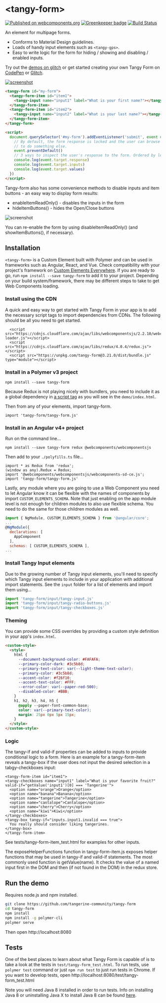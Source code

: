# \<tangy-form\>

[![Published on webcomponents.org](https://img.shields.io/badge/webcomponents.org-published-blue.svg)](https://www.webcomponents.org/element/tangy-form) [![Greenkeeper badge](https://badges.greenkeeper.io/Tangerine-Community/tangy-form.svg)](https://greenkeeper.io/) [![Build Status](https://travis-ci.org/Tangerine-Community/tangy-form.svg?branch=master)](https://travis-ci.org/Tangerine-Community/tangy-form)

An element for multipage forms.

- Conforms to Material Design guidelines.
- Loads of handy input elements such as `<tangy-gps>`.
- Easy to write logic for the form for hiding / showing and disabling / enabled inputs.

Try out the [demos on glitch](https://tangy-form-demo.glitch.me/) or get started creating your own Tangy Form on [CodePen](https://codepen.io/rjsteinert/pen/RXxwmP) or [Glitch](https://glitch.com/edit/#!/remix/tangy-form-example-template).

[![screenshot](demo/screenshot.png)](https://codepen.io/rjsteinert/pen/RXxwmP)


<!--
```
<custom-element-demo>
  <template>
    <script type="module" src="tangy-form.js"></script>
    <next-code-block></next-code-block>
  </template>
</custom-element-demo>
```
-->
```html
<tangy-form id="my-form">
  <tangy-form-item id="item1">
    <tangy-input name="input1" label="What is your first name?"></tangy-input>
  </tangy-form-item>
  <tangy-form-item id="item2">
    <tangy-input name="input2" label="What is your last name?"></tangy-input>
  </tangy-form-item>
</tangy-form>

<script>
  document.querySelector('#my-form').addEventListener('submit', event => {
    // By default, the form response is locked and the user can browse it. Use event.preventDefault() 
    // to do something else.
    event.preventDefault()
    // 3 ways to inspect the user's response to the form. Ordered by level of detail.
    console.log(event.target.response)
    console.log(event.target.inputs)
    console.log(event.target.values)
  })
</script>
```

Tangy-form also has some convenience methods to disable inputs and item buttons - an easy way to display form results:
- enableItemReadOnly() - disables the inputs in the form
- hideItemButtons() - hides the Open/Close buttons

![screenshot](demo/screenshot-response-form.png)

You can re-enable the form by using disableItemReadOnly() (and showItemButtons(), if necessary).

## Installation
`<tangy-form>` is a Custom Element built with Polymer and can be used in frameworks such as Angular, React, and Vue. Check compatibility with your project's framework on [Custom Elements Everywhere](https://custom-elements-everywhere.com/).  If you are ready to go, run `npm install --save tangy-form` to add it to your project. Depending on your build system/framework, there may be different steps to take to get Web Components loading.

### Install using the CDN
A quick and easy way to get started with Tangy Form in your app is to add the necessary script tags to import dependencies from CDNs. The following should be all you need to get started.

```
  <script src="https://cdnjs.cloudflare.com/ajax/libs/webcomponentsjs/2.2.10/webcomponents-loader.js"></script>
  <script src="https://cdnjs.cloudflare.com/ajax/libs/redux/4.0.4/redux.js"></script>
  <script src="https://unpkg.com/tangy-form@3.21.0/dist/bundle.js" type="module"></script>
```


### Install in a Polymer v3 project
```
npm install --save tangy-form
```
Because Redux is not playing nicely with bundlers, you need to include it as a global dependency in [a script tag](https://redux.js.org/#installation) as you will see in the `demo/index.html`.

Then from any of your elements, import tangy-form.
```
import 'tangy-form/tangy-form.js'
```

### Install in an Angular v4+ project
Run on the command line...
```
npm install --save tangy-form redux @webcomponents/webcomponentsjs
```

Then add to your `./polyfills.ts` file...
```
import * as Redux from 'redux';
(window as any).Redux = Redux;
import '@webcomponents/webcomponentsjs/webcomponents-sd-ce.js';
import 'tangy-form/tangy-form.js'
```

Lastly, any module where you are going to use a Web Component you need to let Angular know it can be flexible with the names of components by import `CUSTOM_ELEMENTS_SCHEMA`. Note that just enabling on the app module level is not enough for children modules to also use flexible schema. You need to do the same for those children modules as well.

```javascript
import { NgModule, CUSTOM_ELEMENTS_SCHEMA } from '@angular/core';
...
@NgModule({
  declarations: [
    AppComponent
  ],
  schemas: [ CUSTOM_ELEMENTS_SCHEMA ],
...

```

### Install Tangy Input elements
Due to the growing number of Tangy input elements, you'll need to specify which Tangy input elements to include in your application with additional import statements. See the `input` folder for a list of elements and import them using...

```javascript
import 'tangy-form/input/tangy-input.js'
import 'tangy-form/input/tangy-radio-buttons.js'
import 'tangy-form/input/tangy-checkboxes.js'
```

### Theming
You can provide some CSS overrides by providing a custom style definition in your app's `index.html`.

```html
<custom-style>
  <style>
    html {
      --document-background-color: #FAFAFA;
      --primary-color-dark: #3c5b8d;
      --primary-text-color: var(--light-theme-text-color);
      --primary-color: #3c5b8d;
      --accent-color: #f26f10;
      --accent-text-color: #FFF;
      --error-color: var(--paper-red-500);
      --disabled-color: #BBB;
    }
    h1, h2, h3, h4, h5 {
      @apply --paper-font-common-base;
      color: var(--primary-text-color);
      margin: 25px 0px 5px 15px;
    }
  </style>
</custom-style>
```

### Logic

The tangy-if and valid-if properties can be added to inputs to provide conditional logic to a form. 
Here is an example for a tangy-form-item reveals a tangy-box if the user does not input the desired selection in a tabgy-checkboxes input:

```
<tangy-form-item id="item1">
<tangy-checkboxes name="input1" label="What is your favorite fruit?" valid-if="getValue('input1')[0] === 'Tangerine'">
  <option name="orange">Orange</option>
  <option name="banana">Banana</option>
  <option name="tangerine">Tangerine</option>
  <option name="cantalope">Cantalope</option>
  <option name="cherry">Cherry</option>
  <option name="kiwi">Kiwi</option>
</tangy-checkboxes>
<tangy-box tangy-if="inputs.input1.invalid === true">
  You really should consider liking tangerines.
</tangy-box>
</tangy-form-item>
```

See tests/tangy-form-item_test.html for examples for other inputs.

The exposeHelperFunctions function in tangy-form-item.js exposes helper functions that may be used in tangy-if and valid-if statements. 
The most commonly used function is getValue(name). It checks the value of a named input first in the DOM and then (if not found in the DOM) in the redux store.

## Run the demo
Requires node.js and npm installed.
```sh
git clone https://github.com/tangerine-community/tangy-form
cd tangy-form
npm install
npm install -g polymer-cli
polymer serve
```
Then open http://localhost:8080

## Tests 
One of the best places to learn about what Tangy Form is capable of is to take a look at the tests in `test/tangy-form_test.html`. To run tests, use `polymer test` command or just `npm run test` to just run tests in Chrome. If you want to develop tests, open http://localhost:8080/test/tangy-form_test.html

Note you will need Java 8 installed in order to run tests. Info on installing Java 8 or uninstalling Java X to install Java 8 can be found [here](https://github.com/Polymer/tools/issues/405#issuecomment-405096764). 
